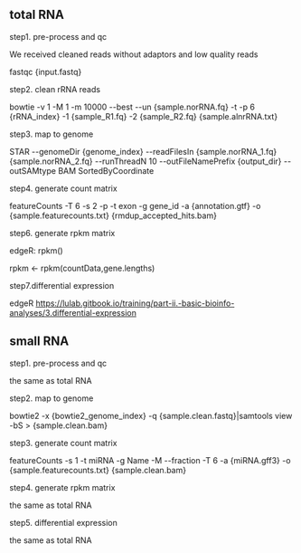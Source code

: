 ## total RNA 

step1. pre-process and qc

We received cleaned reads without adaptors and low quality reads

fastqc {input.fastq}

step2. clean rRNA reads 

bowtie -v 1 -M 1 -m 10000 --best --un {sample.norRNA.fq} -t -p 6 {rRNA_index} -1 {sample_R1.fq} -2 {sample_R2.fq} {sample.alnrRNA.txt}

step3. map to genome 

STAR --genomeDir {genome_index} --readFilesIn {sample.norRNA_1.fq} {sample.norRNA_2.fq} --runThreadN 10 --outFileNamePrefix {output_dir} --outSAMtype BAM SortedByCoordinate

step4. generate count matrix 

featureCounts -T 6 -s 2 -p -t exon -g gene_id -a {annotation.gtf} -o {sample.featurecounts.txt} {rmdup_accepted_hits.bam}

step6. generate rpkm matrix

edgeR: rpkm() 

rpkm <- rpkm(countData,gene.lengths)

step7.differential expression 

edgeR https://lulab.gitbook.io/training/part-ii.-basic-bioinfo-analyses/3.differential-expression

## small RNA 

step1. pre-process and qc 

the same as total RNA

step2. map to genome 

bowtie2 -x {bowtie2_genome_index} -q {sample.clean.fastq}|samtools view -bS > {sample.clean.bam}

step3. generate count matrix 

featureCounts -s 1 -t miRNA -g Name -M --fraction -T 6 -a {miRNA.gff3} -o {sample.featurecounts.txt} {sample.clean.bam}

step4. generate rpkm matrix 

the same as total RNA

step5. differential expression 

the same as total RNA
